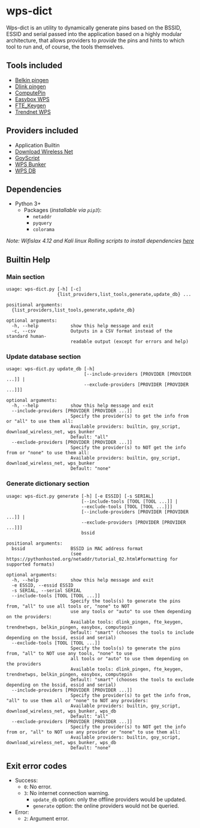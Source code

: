 # wps-dict
Wps-dict is an utility to dynamically generate pins based on the BSSID, ESSID and serial passed into the application based on a highly modular architecture, that allows providers to _provide_ the pins and hints to which tool to run and, of course, the tools themselves.

## Tools included
- [Belkin pingen](https://github.com/devttys0/wps/blob/master/pingens/belkin/pingen.c)
- [Dlink pingen](https://github.com/devttys0/wps/blob/master/pingens/dlink/pingen.py)
- [ComputePin](https://www.wifi-libre.com/topic-9-algoritmo-computepin-c83a35-de-zaochunsheng-la-brecha-en-la-brecha.html)
- [Easybox WPS](https://www.sec-consult.com/fxdata/seccons/prod/temedia/advisories_txt/20130805-0_Vodafone_EasyBox_Default_WPS_PIN_Vulnerability_v10.txt)
- [FTE_Keygen](https://github.com/0x90/wps-scripts/blob/master/goyscript/software/WPSPinGeneratorMOD)
- [Trendnet WPS](https://github.com/kcdtv/tdn/blob/master/tdn.sh)

## Providers included
- Application Builtin
- [Download Wireless Net](http://www.downloadwireless.net/scripts-live/patrones_conocidos.txt)
- [GoyScript](https://raw.githubusercontent.com/0x90/wps-scripts/master/goyscript/software/PINs.goy)
- [WPS Bunker](http://wpsbunker.hackaffeine.com/download_wps_db.php)
- [WPS DB](http://wpsdb.site40.net)

## Dependencies
- Python 3+
    - Packages (_installable via `pip3`_):
        - `netaddr` 
        - `pyquery`
        - `colorama`

_Note: Wifislax 4.12 and Kali linux Rolling scripts to install dependencies [here](https://github.com/luskaner/wps-dict/tree/master/dependencies)_

## Builtin Help
### Main section
```
usage: wps-dict.py [-h] [-c]
                   {list_providers,list_tools,generate,update_db} ...

positional arguments:
  {list_providers,list_tools,generate,update_db}

optional arguments:
  -h, --help            show this help message and exit
  -c, --csv             Outputs in a CSV format instead of the standard human-
                        readable output (except for errors and help)
```
### Update database section
```
usage: wps-dict.py update_db [-h]
                             [--include-providers [PROVIDER [PROVIDER ...]] |
                             --exclude-providers [PROVIDER [PROVIDER ...]]]

optional arguments:
  -h, --help            show this help message and exit
  --include-providers [PROVIDER [PROVIDER ...]]
                        Specify the provider(s) to get the info from or "all" to use them all:
                        Available providers: builtin, goy_script, download_wireless_net, wps_bunker
                        Default: "all"
  --exclude-providers [PROVIDER [PROVIDER ...]]
                        Specify the provider(s) to NOT get the info from or "none" to use them all:
                        Available providers: builtin, goy_script, download_wireless_net, wps_bunker
                        Default: "none"
```
### Generate dictionary section
```
usage: wps-dict.py generate [-h] [-e ESSID] [-s SERIAL]
                            [--include-tools [TOOL [TOOL ...]] |
                            --exclude-tools [TOOL [TOOL ...]]]
                            [--include-providers [PROVIDER [PROVIDER ...]] |
                            --exclude-providers [PROVIDER [PROVIDER ...]]]
                            bssid

positional arguments:
  bssid                 BSSID in MAC address format
                        (see https://pythonhosted.org/netaddr/tutorial_02.html#formatting for supported formats)

optional arguments:
  -h, --help            show this help message and exit
  -e ESSID, --essid ESSID
  -s SERIAL, --serial SERIAL
  --include-tools [TOOL [TOOL ...]]
                        Specify the tools(s) to generate the pins from, "all" to use all tools or, "none" to NOT
                        use any tools or "auto" to use them depending on the providers:
                        Available tools: dlink_pingen, fte_keygen, trendnetwps, belkin_pingen, easybox, computepin
                        Default: "smart" (chooses the tools to include depending on the bssid, essid and serial)
  --exclude-tools [TOOL [TOOL ...]]
                        Specify the tools(s) to generate the pins from, "all" to NOT use any tools, "none" to use
                        all tools or "auto" to use them depending on the providers
                        Available tools: dlink_pingen, fte_keygen, trendnetwps, belkin_pingen, easybox, computepin
                        Default: "smart" (chooses the tools to exclude depending on the bssid, essid and serial)
  --include-providers [PROVIDER [PROVIDER ...]]
                        Specify the provider(s) to get the info from, "all" to use them all or "none" to NOT any providers:
                        Available providers: builtin, goy_script, download_wireless_net, wps_bunker, wps_db
                        Default: "all"
  --exclude-providers [PROVIDER [PROVIDER ...]]
                        Specify the provider(s) to NOT get the info from or, "all" to NOT use any provider or "none" to use them all:
                        Available providers: builtin, goy_script, download_wireless_net, wps_bunker, wps_db
                        Default: "none"
```
## Exit error codes
- Success:
    - `0`: No error.
    - `3`: No internet connection warning.
        - `update_db` option: only the offline providers would be updated.
        - `generate` option: the online providers would not be queried.
- Error:
    - `2`: Argument error.
